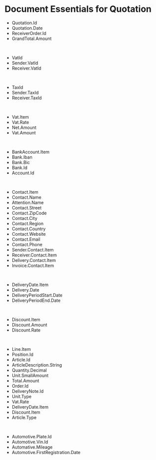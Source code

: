 # Document Essentials for Quotation

- Quotation.Id
- Quotation.Date
- ReceiverOrder.Id
- GrandTotal.Amount

<br>

- VatId
- Sender.VatId
- Receiver.VatId

<br>

- TaxId
- Sender.TaxId
- Receiver.TaxId

<br>

- Vat.Item
- Vat.Rate
- Net.Amount
- Vat.Amount

<br>

- BankAccount.Item
- Bank.Iban
- Bank.Bic
- Bank.Id
- Account.Id

<br>

- Contact.Item
- Contact.Name 
- Attention.Name 
- Contact.Street
- Contact.ZipCode
- Contact.City
- Contact.Region
- Contact.Country
- Contact.Website
- Contact.Email
- Contact.Phone
- Sender.Contact.Item
- Receiver.Contact.Item
- Delivery.Contact.Item
- Invoice.Contact.Item

<br>

- DeliveryDate.Item
- Delivery.Date
- DeliveryPeriodStart.Date
- DeliveryPeriodEnd.Date

<br>

- Discount.Item
- Discount.Amount
- Discount.Rate

<br>

- Line.Item
- Position.Id
- Article.Id
- ArticleDescription.String
- Quantity.Decimal
- Unit.SmallAmount
- Total.Amount
- Order.Id
- DeliveryNote.Id
- Unit.Type
- Vat.Rate
- DeliveryDate.Item
- Discount.Item
- Article.Type

<br>

- Automotive.Plate.Id
- Automotive.Vin.Id
- Automative.Mileage
- Automotive.FirstRegistration.Date
